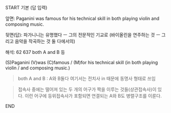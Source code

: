 START
기본 (답 입력)

앞면:
Paganini was famous for his technical skill in both playing violin and composing music.


뒷면(답):
파가니니는 유명했다 ㅡ 그의 전문적인 기교로 (바이올린을 연주하는 것 ㅡ 그리고 음악을 작곡하는 것 둘 다에서의)


해석:
62 637 both A and B 등

(S)Paganini (V)was (C)famous / (M)for his technical skill (in both playing violin / and composing music.)

> both A and B : A와 B둘다
> 여기서는 전치사 in 때문에 동명사 형태로 쓰임

> 접속사 중에는 떨어져 있는 두 개의 어구가 짝을 이루는 것들(상관접속사)이 있다. 이런 어구에 등위접속사가 포함되면 연결되는 A와 B도 병렬구조를 이룬다.
<!--ID: 1695513739050-->
END